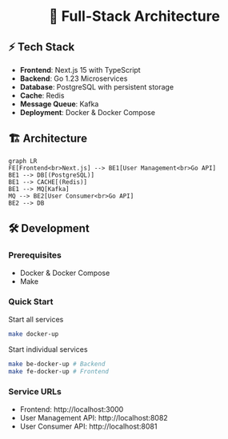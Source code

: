 <div align="center">
  <h1>🚀 Full-Stack Architecture</h1>
</div>

## ⚡️ Tech Stack

- **Frontend**: Next.js 15 with TypeScript
- **Backend**: Go 1.23 Microservices
- **Database**: PostgreSQL with persistent storage
- **Cache**: Redis
- **Message Queue**: Kafka
- **Deployment**: Docker & Docker Compose

## 🏗 Architecture

```mermaid
graph LR
FE[Frontend<br>Next.js] --> BE1[User Management<br>Go API]
BE1 --> DB[(PostgreSQL)]
BE1 --> CACHE[(Redis)]
BE1 --> MQ[Kafka]
MQ --> BE2[User Consumer<br>Go API]
BE2 --> DB
```

## 🛠 Development

### Prerequisites
- Docker & Docker Compose
- Make

### Quick Start
Start all services
```bash
make docker-up
```

Start individual services
```bash
make be-docker-up # Backend
make fe-docker-up # Frontend
```


### Service URLs
- Frontend: http://localhost:3000
- User Management API: http://localhost:8082
- User Consumer API: http://localhost:8081